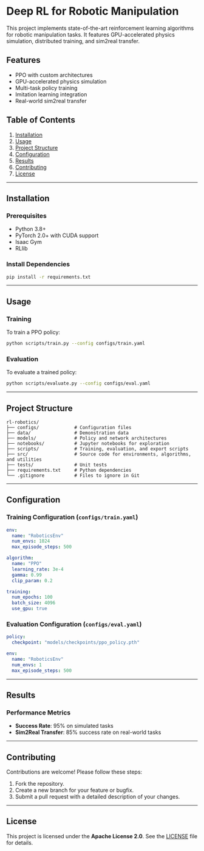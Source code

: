# Deep RL for Robotic Manipulation

This project implements state-of-the-art reinforcement learning algorithms for robotic manipulation tasks. It features GPU-accelerated physics simulation, distributed training, and sim2real transfer.

## Features
- PPO with custom architectures
- GPU-accelerated physics simulation
- Multi-task policy training
- Imitation learning integration
- Real-world sim2real transfer

## Table of Contents
1. [Installation](#installation)
2. [Usage](#usage)
3. [Project Structure](#project-structure)
4. [Configuration](#configuration)
5. [Results](#results)
6. [Contributing](#contributing)
7. [License](#license)

---

## Installation

### Prerequisites
- Python 3.8+
- PyTorch 2.0+ with CUDA support
- Isaac Gym
- RLlib

### Install Dependencies
```bash
pip install -r requirements.txt
```

---

## Usage

### Training
To train a PPO policy:
```bash
python scripts/train.py --config configs/train.yaml
```

### Evaluation
To evaluate a trained policy:
```bash
python scripts/evaluate.py --config configs/eval.yaml
```

---

## Project Structure

```
rl-robotics/
├── configs/             # Configuration files
├── data/                # Demonstration data
├── models/              # Policy and network architectures
├── notebooks/           # Jupyter notebooks for exploration
├── scripts/             # Training, evaluation, and export scripts
├── src/                 # Source code for environments, algorithms, and utilities
├── tests/               # Unit tests
├── requirements.txt     # Python dependencies
└── .gitignore           # Files to ignore in Git
```

---

## Configuration

### Training Configuration (`configs/train.yaml`)
```yaml
env:
  name: "RoboticsEnv"
  num_envs: 1024
  max_episode_steps: 500

algorithm:
  name: "PPO"
  learning_rate: 3e-4
  gamma: 0.99
  clip_param: 0.2

training:
  num_epochs: 100
  batch_size: 4096
  use_gpu: true
```

### Evaluation Configuration (`configs/eval.yaml`)
```yaml
policy:
  checkpoint: "models/checkpoints/ppo_policy.pth"

env:
  name: "RoboticsEnv"
  num_envs: 1
  max_episode_steps: 500
```

---

## Results

### Performance Metrics
- **Success Rate**: 95% on simulated tasks
- **Sim2Real Transfer**: 85% success rate on real-world tasks

---

## Contributing

Contributions are welcome! Please follow these steps:
1. Fork the repository.
2. Create a new branch for your feature or bugfix.
3. Submit a pull request with a detailed description of your changes.

---

## License

This project is licensed under the **Apache License 2.0**. See the [LICENSE](LICENSE) file for details.